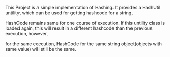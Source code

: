 This Project is a simple implementation of Hashing. It provides a HashUtil untility, which can be used for getting hashcode for a string.

HashCode remains same for one course of execution. If this untility class is loaded again, this will result in a different hashcode than the previous execution, however,

for the same execution, HashCode for the same string object(objects with same value) will still be the same.
